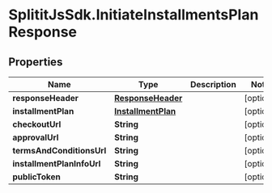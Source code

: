 # SplititJsSdk.InitiateInstallmentsPlanResponse

## Properties

Name | Type | Description | Notes
------------ | ------------- | ------------- | -------------
**responseHeader** | [**ResponseHeader**](ResponseHeader.md) |  | [optional] 
**installmentPlan** | [**InstallmentPlan**](InstallmentPlan.md) |  | [optional] 
**checkoutUrl** | **String** |  | [optional] 
**approvalUrl** | **String** |  | [optional] 
**termsAndConditionsUrl** | **String** |  | [optional] 
**installmentPlanInfoUrl** | **String** |  | [optional] 
**publicToken** | **String** |  | [optional] 


